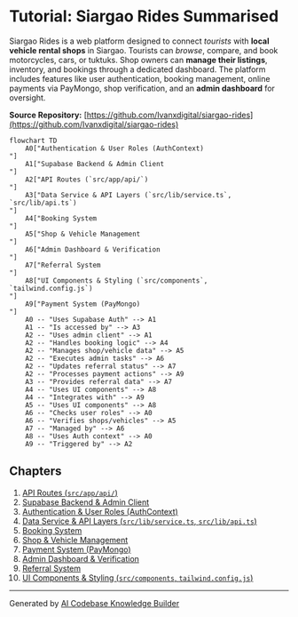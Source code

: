 # Tutorial: Siargao Rides Summarised

Siargao Rides is a web platform designed to connect *tourists* with **local vehicle rental shops** in Siargao.
Tourists can *browse*, compare, and book motorcycles, cars, or tuktuks.
Shop owners can **manage their listings**, inventory, and bookings through a dedicated dashboard.
The platform includes features like user authentication, booking management, online payments via PayMongo, shop verification, and an **admin dashboard** for oversight.


**Source Repository:** [https://github.com/Ivanxdigital/siargao-rides](https://github.com/Ivanxdigital/siargao-rides)

```mermaid
flowchart TD
    A0["Authentication & User Roles (AuthContext)
"]
    A1["Supabase Backend & Admin Client
"]
    A2["API Routes (`src/app/api/`)
"]
    A3["Data Service & API Layers (`src/lib/service.ts`, `src/lib/api.ts`)
"]
    A4["Booking System
"]
    A5["Shop & Vehicle Management
"]
    A6["Admin Dashboard & Verification
"]
    A7["Referral System
"]
    A8["UI Components & Styling (`src/components`, `tailwind.config.js`)
"]
    A9["Payment System (PayMongo)
"]
    A0 -- "Uses Supabase Auth" --> A1
    A1 -- "Is accessed by" --> A3
    A2 -- "Uses admin client" --> A1
    A2 -- "Handles booking logic" --> A4
    A2 -- "Manages shop/vehicle data" --> A5
    A2 -- "Executes admin tasks" --> A6
    A2 -- "Updates referral status" --> A7
    A2 -- "Processes payment actions" --> A9
    A3 -- "Provides referral data" --> A7
    A4 -- "Uses UI components" --> A8
    A4 -- "Integrates with" --> A9
    A5 -- "Uses UI components" --> A8
    A6 -- "Checks user roles" --> A0
    A6 -- "Verifies shops/vehicles" --> A5
    A7 -- "Managed by" --> A6
    A8 -- "Uses Auth context" --> A0
    A9 -- "Triggered by" --> A2
```

## Chapters

1. [API Routes (`src/app/api/`)
](01_api_routes___src_app_api____.md)
2. [Supabase Backend & Admin Client
](02_supabase_backend___admin_client_.md)
3. [Authentication & User Roles (AuthContext)
](03_authentication___user_roles__authcontext__.md)
4. [Data Service & API Layers (`src/lib/service.ts`, `src/lib/api.ts`)
](04_data_service___api_layers___src_lib_service_ts____src_lib_api_ts___.md)
5. [Booking System
](05_booking_system_.md)
6. [Shop & Vehicle Management
](06_shop___vehicle_management_.md)
7. [Payment System (PayMongo)
](07_payment_system__paymongo__.md)
8. [Admin Dashboard & Verification
](08_admin_dashboard___verification_.md)
9. [Referral System
](09_referral_system_.md)
10. [UI Components & Styling (`src/components`, `tailwind.config.js`)
](10_ui_components___styling___src_components____tailwind_config_js___.md)


---

Generated by [AI Codebase Knowledge Builder](https://github.com/The-Pocket/Tutorial-Codebase-Knowledge)